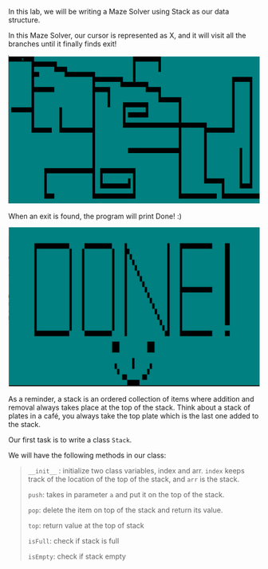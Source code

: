 In this lab, we will be writing a Maze Solver using Stack as our data structure.

In this Maze Solver, our cursor is represented as X, and it will visit all the branches until it finally finds exit!

<img src="./Images/img1.png" alt="maze" style="zoom:69%;" />

When an exit is found, the program will print Done! :)

<img src="./Images/img2.png" alt="maze" style="zoom: 50%;" />

As a reminder, a stack is an ordered collection of items where addition and removal always takes place at the top of the stack. Think about a stack of plates in a café, you always take the top plate which is the last one added to the stack.

Our first task is to write a class `Stack`. 

We will have the following methods in our class:

> `__init__` : initialize two class variables, index and arr. `index` keeps track of the location of the top of the stack, and `arr` is the stack.
>
> `push`: takes in parameter `a` and put it on the top of the stack.
>
> `pop`:  delete the item on top of the stack and return its value.
>
> `top`: return value at the top of stack
>
> `isFull`: check if stack is full
>
> `isEmpty`: check if stack empty


 

